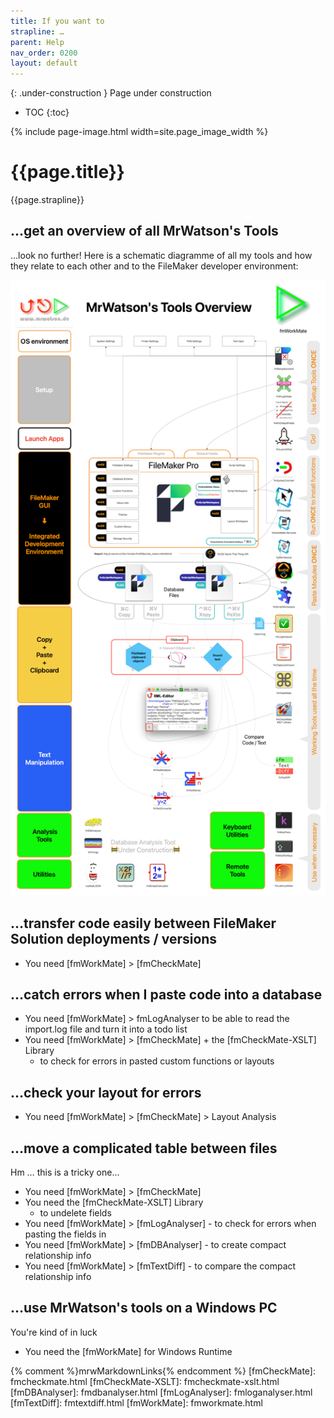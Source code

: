 ```yaml
---
title: If you want to
strapline: …
parent: Help
nav_order: 0200
layout: default
---
```

{: .under-construction }
Page under construction

- TOC
{:toc}

{% include page-image.html width=site.page_image_width %}

# {{page.title}}

{{page.strapline}}

## …get an overview of all MrWatson's Tools

…look no further! Here is a schematic diagramme of all my tools and how they relate to each other and to the FileMaker developer environment:

![Overview of MrWatson's Tools](/assets/images/mrwatsons-tools-overview-2025.png)

## …transfer code easily between FileMaker Solution deployments / versions

- You need [fmWorkMate] > [fmCheckMate]

## …catch errors when I paste code into a database

- You need [fmWorkMate] > fmLogAnalyser to be able to read the import.log file and turn it into a todo list
- You need [fmWorkMate] > [fmCheckMate] + the [fmCheckMate-XSLT] Library
  - to check for errors in pasted custom functions or layouts

## …check your layout for errors

- You need [fmWorkMate] > [fmCheckMate] > Layout Analysis

## …move a complicated table between files

Hm … this is a tricky one…

- You need [fmWorkMate] > [fmCheckMate]
- You need the [fmCheckMate-XSLT] Library
  - to undelete fields
- You need [fmWorkMate] > [fmLogAnalyser] - to check for errors when pasting the fields in
- You need [fmWorkMate] > [fmDBAnalyser] - to create compact relationship info
- You need [fmWorkMate] > [fmTextDiff] - to compare the compact relationship info

## …use MrWatson's tools on a Windows PC

You're kind of in luck

- You need the [fmWorkMate] for Windows Runtime

{% comment %}mrwMarkdownLinks{% endcomment %}
[fmCheckMate]: fmcheckmate.html
[fmCheckMate-XSLT]: fmcheckmate-xslt.html
[fmDBAnalyser]: fmdbanalyser.html
[fmLogAnalyser]: fmloganalyser.html
[fmTextDiff]: fmtextdiff.html
[fmWorkMate]: fmworkmate.html
